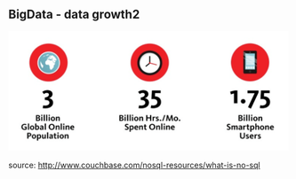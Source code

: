 ##  BigData - data growth2

<img src="../images/data-growth2.png"/>

source: http://www.couchbase.com/nosql-resources/what-is-no-sql
